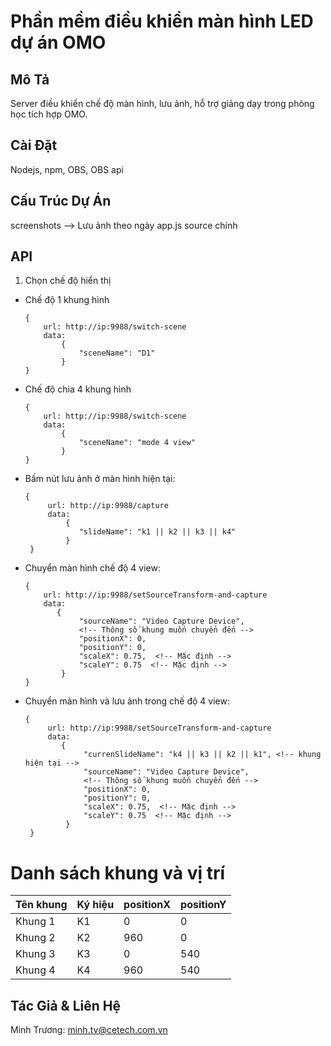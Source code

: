 # Phần mềm điều khiển màn hình LED dự án OMO

## Mô Tả
Server điều khiển chế độ màn hình, lưu ảnh, hỗ trợ giảng dạy trong phòng học tích hợp OMO. 

## Cài Đặt
Nodejs, npm, OBS, OBS api

## Cấu Trúc Dự Án
screenshots --> Lưu ảnh theo ngày
app.js source chính

## API
1. Chọn chế độ hiển thị
- Chế độ 1 khung hình
    ```
    {
        url: http://ip:9988/switch-scene
        data:
            {
                "sceneName": "D1"
            }
    }
    ```

- Chế độ chia 4 khung hình
    ```
    {
        url: http://ip:9988/switch-scene
        data:
            {
                "sceneName": "mode 4 view"
            }
    }
    ```

- Bấm nút lưu ảnh ở màn hình hiện tại:
   ``` 
   {
        url: http://ip:9988/capture
        data:
            {
               "slideName": "k1 || k2 || k3 || k4"
            }
    }
    ```

- Chuyển màn hình chế độ 4 view:
    ```
    {
        url: http://ip:9988/setSourceTransform-and-capture
        data:
           {
                "sourceName": "Video Capture Device",
                <!-- Thông số khung muốn chuyển đến -->
                "positionX": 0,
                "positionY": 0,
                "scaleX": 0.75,  <!-- Mặc định -->
                "scaleY": 0.75  <!-- Mặc định -->
            }
    }
    ```

- Chuyển màn hình và lưu ảnh trong chế độ 4 view:
   ``` 
   {
        url: http://ip:9988/setSourceTransform-and-capture
        data:
           {
                "currenSlideName": "k4 || k3 || k2 || k1", <!-- khung hiện tại -->
                "sourceName": "Video Capture Device",
                <!-- Thông số khung muốn chuyển đến -->
                "positionX": 0,
                "positionY": 0,
                "scaleX": 0.75,  <!-- Mặc định -->
                "scaleY": 0.75  <!-- Mặc định -->
            }
    }
    ```

# Danh sách khung và vị trí

| Tên khung | Ký hiệu | positionX | positionY |
|----------|--------|-----------|-----------|
| Khung 1  | K1     | 0         | 0         |
| Khung 2  | K2     | 960       | 0         |
| Khung 3  | K3     | 0         | 540       |
| Khung 4  | K4     | 960       | 540       |



## Tác Giả & Liên Hệ
Minh Trương: minh.tv@cetech.com.vn

